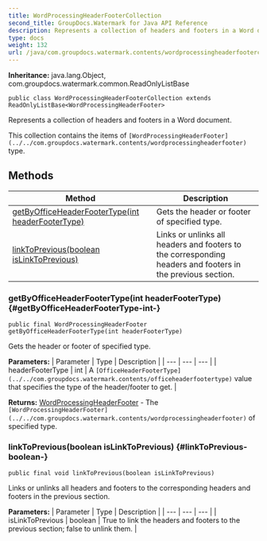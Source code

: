 ```yaml
---
title: WordProcessingHeaderFooterCollection
second_title: GroupDocs.Watermark for Java API Reference
description: Represents a collection of headers and footers in a Word document.
type: docs
weight: 132
url: /java/com.groupdocs.watermark.contents/wordprocessingheaderfootercollection/
---
```

**Inheritance:**
java.lang.Object, com.groupdocs.watermark.common.ReadOnlyListBase
```
public class WordProcessingHeaderFooterCollection extends ReadOnlyListBase<WordProcessingHeaderFooter>
```

Represents a collection of headers and footers in a Word document.

This collection contains the items of `[WordProcessingHeaderFooter](../../com.groupdocs.watermark.contents/wordprocessingheaderfooter)` type.
## Methods

| Method | Description |
| --- | --- |
| [getByOfficeHeaderFooterType(int headerFooterType)](#getByOfficeHeaderFooterType-int-) | Gets the header or footer of specified type. |
| [linkToPrevious(boolean isLinkToPrevious)](#linkToPrevious-boolean-) | Links or unlinks all headers and footers to the corresponding headers and footers in the previous section. |
### getByOfficeHeaderFooterType(int headerFooterType) {#getByOfficeHeaderFooterType-int-}
```
public final WordProcessingHeaderFooter getByOfficeHeaderFooterType(int headerFooterType)
```


Gets the header or footer of specified type.

**Parameters:**
| Parameter | Type | Description |
| --- | --- | --- |
| headerFooterType | int | A `[OfficeHeaderFooterType](../../com.groupdocs.watermark.contents/officeheaderfootertype)` value that specifies the type of the header/footer to get. |

**Returns:**
[WordProcessingHeaderFooter](../../com.groupdocs.watermark.contents/wordprocessingheaderfooter) - The `[WordProcessingHeaderFooter](../../com.groupdocs.watermark.contents/wordprocessingheaderfooter)` of specified type.
### linkToPrevious(boolean isLinkToPrevious) {#linkToPrevious-boolean-}
```
public final void linkToPrevious(boolean isLinkToPrevious)
```


Links or unlinks all headers and footers to the corresponding headers and footers in the previous section.

**Parameters:**
| Parameter | Type | Description |
| --- | --- | --- |
| isLinkToPrevious | boolean | True to link the headers and footers to the previous section; false to unlink them. |

